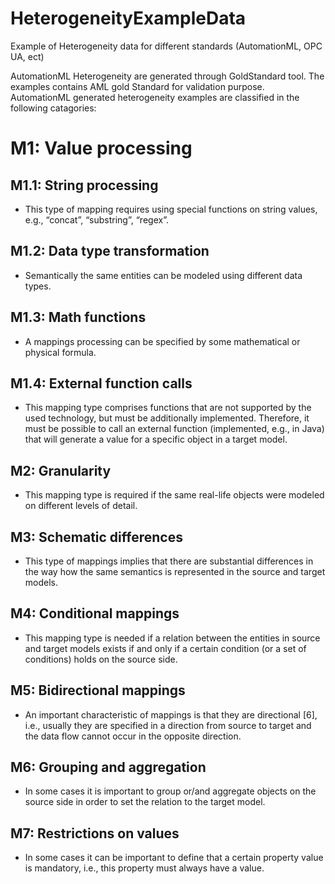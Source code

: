 # HeterogeneityExampleData
Example of Heterogeneity data for different standards (AutomationML, OPC UA, ect)

AutomationML Heterogeneity are generated through GoldStandard tool. The examples contains AML gold Standard for validation purpose.
AutomationML generated heterogeneity examples are classified in the following catagories:

# M1: Value processing

## M1.1: String processing
* This type of mapping requires using special functions on string values, e.g., “concat”, “substring”, “regex”.

## M1.2: Data type transformation
* Semantically the same entities can be modeled using different data types. 

## M1.3: Math functions
* A mappings processing can be specified by some mathematical or physical formula. 

## M1.4: External function calls
* This mapping type comprises functions that are not supported by the used technology, but must be additionally implemented. Therefore, it must be possible to call an external function (implemented, e.g., in Java) that will generate a value for a specific object in a target model.

## M2: Granularity
* This mapping type is required if the same real-life objects were modeled on different levels of detail. 

## M3: Schematic differences
* This type of mappings implies that there are substantial differences in the way how the same semantics is represented in the source and target models. 

## M4: Conditional mappings
* This mapping type is needed if a relation between the entities in source and target models exists if and only if a certain condition (or a set of conditions) holds on the source side. 

## M5: Bidirectional mappings
* An important characteristic of mappings is that they are directional [6], i.e., usually they are specified in a direction from source to target and the data flow cannot occur in the opposite direction. 

## M6: Grouping and aggregation
* In some cases it is important to group or/and aggregate objects on the source side in order to set the relation to the target model. 
## M7: Restrictions on values
* In some cases it can be important to define that a certain property value is mandatory, i.e., this property must always have a value.
